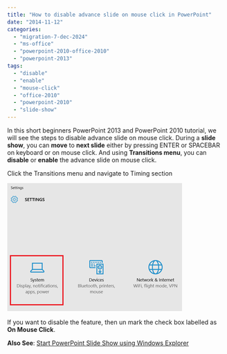 ```yaml
---
title: "How to disable advance slide on mouse click in PowerPoint"
date: "2014-11-12"
categories: 
  - "migration-7-dec-2024"
  - "ms-office"
  - "powerpoint-2010-office-2010"
  - "powerpoint-2013"
tags: 
  - "disable"
  - "enable"
  - "mouse-click"
  - "office-2010"
  - "powerpoint-2010"
  - "slide-show"
---
```


In this short beginners PowerPoint 2013 and PowerPoint 2010 tutorial, we will see the steps to disable advance slide on mouse click. During a **slide show**, you can **move** to **next slide** either by pressing ENTER or SPACEBAR on keyboard or on mouse click. And using **Transitions menu**, you can **disable** or **enable** the advance slide on mouse click.

Click the Transitions menu and navigate to Timing section

[![Enable or disable on mouse click option in PowerPoint 2013 and PowerPoint 2010](images/image_thumb10.png "Enable or disable on mouse click option in PowerPoint 2013 and PowerPoint 2010")](http://blogmines.com/blog/wp-content/uploads/2010/11/image11.png)

If you want to disable the feature, then un mark the check box labelled as **On Mouse Click**.

**Also See**: [Start PowerPoint Slide Show using Windows Explorer](http://blogmines.com/blog/start-powerpoint-slide-show-using-windows-explorer/)
